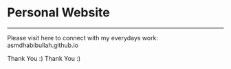 # Personal Website

---

Please visit here to connect with my everydays work: asmdhabibullah.github.io

Thank You :)
Thank You :)
